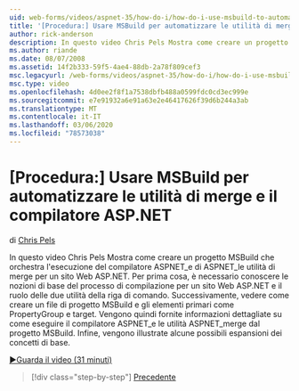 ```yaml
---
uid: web-forms/videos/aspnet-35/how-do-i/how-do-i-use-msbuild-to-automate-the-aspnet-compiler-and-merge-utilities
title: '[Procedura:] Usare MSBuild per automatizzare le utilità di merge e il compilatore ASP.NET | Microsoft Docs'
author: rick-anderson
description: In questo video Chris Pels Mostra come creare un progetto MSBuild che orchestra l'esecuzione delle utilità di aspnet_compiler e aspnet_merge per un ASP....
ms.author: riande
ms.date: 08/07/2008
ms.assetid: 14f2b333-59f5-4ae4-88db-2a78f809cef3
msc.legacyurl: /web-forms/videos/aspnet-35/how-do-i/how-do-i-use-msbuild-to-automate-the-aspnet-compiler-and-merge-utilities
msc.type: video
ms.openlocfilehash: 4d0ee2f8f1a7538dbfb488a0599fdc0cd3ec999e
ms.sourcegitcommit: e7e91932a6e91a63e2e46417626f39d6b244a3ab
ms.translationtype: MT
ms.contentlocale: it-IT
ms.lasthandoff: 03/06/2020
ms.locfileid: "78573038"
---
```

# <a name="how-do-i-use-msbuild-to-automate-the-aspnet-compiler-and-merge-utilities"></a>[Procedura:] Usare MSBuild per automatizzare le utilità di merge e il compilatore ASP.NET

di [Chris Pels](https://twitter.com/chrispels)

In questo video Chris Pels Mostra come creare un progetto MSBuild che orchestra l'esecuzione del compilatore ASPNET\_e di ASPNET\_le utilità di merge per un sito Web ASP.NET. Per prima cosa, è necessario conoscere le nozioni di base del processo di compilazione per un sito Web ASP.NET e il ruolo delle due utilità della riga di comando. Successivamente, vedere come creare un file di progetto MSBuild e gli elementi primari come PropertyGroup e target. Vengono quindi fornite informazioni dettagliate su come eseguire il compilatore ASPNET\_e le utilità ASPNET\_merge dal progetto MSBuild. Infine, vengono illustrate alcune possibili espansioni dei concetti di base.

[&#9654;Guarda il video (31 minuti)](https://channel9.msdn.com/Blogs/ASP-NET-Site-Videos/how-do-i-use-msbuild-to-automate-the-aspnet-compiler-and-merge-utilities)

> [!div class="step-by-step"]
> [Precedente](how-do-i-serialize-a-graph-with-the-entity-framework.md)
